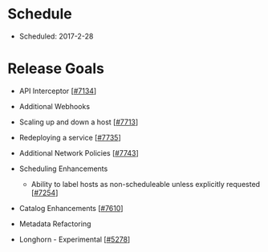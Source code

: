 # Schedule

* Scheduled: 2017-2-28

# Release Goals

* API Interceptor [[#7134](https://github.com/rancher/rancher/issues/7134)]

* Additional Webhooks
 * Scaling up and down a host [[#7713](https://github.com/rancher/rancher/issues/7713)]
 * Redeploying a service [[#7735](https://github.com/rancher/rancher/issues/7735)]

* Additional Network Policies [[#7743](https://github.com/rancher/rancher/issues/7743)]

* Scheduling Enhancements
  * Ability to label hosts as non-scheduleable unless explicitly requested [[#7254](https://github.com/rancher/rancher/issues/7254)]

* Catalog Enhancements [[#7610](https://github.com/rancher/rancher/issues/7610)]

* Metadata Refactoring 

* Longhorn - Experimental [[#5278](https://github.com/rancher/rancher/issues/5278)]
 